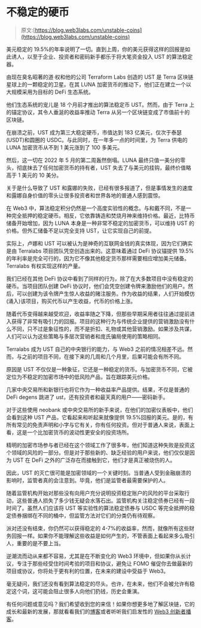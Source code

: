 # 不稳定的硬币

> 原文:[https://blog.web3labs.com/unstable-coins](https://blog.web3labs.com/unstable-coins)

美元稳定的 19.5%的年率说明了一切。直到上周，你的美元获得这样的回报是如此诱人，以至于企业、投资者和密码新手都乐于将大笔资金投入 UST 的算法稳定器。

由现在臭名昭著的道·权和他的公司 Terraform Labs 创造的 UST 是 Terra 区块链星球上的一颗稳定的卫星。在其 LUNA 加密货币的推动下，他们正在建立一个以大规模采用为目标的 DeFi 生态系统。

他们生态系统的宠儿是 18 个月前才推出的算法稳定币 UST。然而，由于 Terra 上的锚定协议，其令人垂涎的收益率推动 Terra 从另一个区块链变成了市值前十的区块链。

在崩溃之前，UST 成为第三大稳定硬币，市值达到 183 亿美元，仅次于泰瑟(USDT)和圆圈的 USDC。与此同时，在一年多一点的时间里，为 Terra 供电的 LUNA 加密货币从不到 1 美元涨到了 100 多美元。

然后，这一切在 2022 年 5 月的第二周轰然倒塌。LUNA 最终只值一美分的零头，彻底抹去了任何加密货币的持有者，UST 失去了与美元的挂钩，最终价值略高于 1 美元的 10 美分。

关于是什么导致了 UST 和露娜的失败，已经有很多报道了，但是事情发生的速度和露娜自身价值的零头让很多投资者和世界各地的普通人感到震惊。

在 Web3 中，算法稳定积分仍然是一个高度实验性的概念。与和戴不同，不是一种完全抵押的稳定硬币。相反，它依靠铸造和焚烧月神来维持价格。最近，比特币储备开始增加，因为 LUNA 本身是一种非常不稳定的加密货币，可以维持 UST 的价格。但外汇储备不足以完全支持 UST，让它实现自己的前提。

实际上，卢娜和 UST 可以被认为是神奇的互联网金钱的真实体现，因为它们确实是由 Terralabs 项目团队凭空创造出来的。这意味着通过 DeFi 协议锚提供 19.5%的年利率是完全可行的，因为它不像其他稳定货币那样需要相应增加美元储备。Terralabs 有权实现这样的产量。

我们已经在其他 DeFi 协议中看到了同样的行为，除了在大多数项目中没有稳定的硬币。当项目团队创建 DeFi 协议时，他们会凭空创建令牌来激励他们的用户。然后，可以创建为该令牌产生惊人收益的赌注服务。作为收益的结果，人们开始模仿(涌入)该项目，购买代币以产生收益，代币的价格上涨。

随着代币变得越来越受欢迎，收益率随之下降，但那些早期采用者往往通过提前进入获得了非常有吸引力的回报。项目的这种行为与传统企业提供的营销激励没有什么不同，只不过是象征性的，而不是折扣、礼物或其他营销激励。如果涉及共谋，人们可以认为这些策略与多层次营销者和庞氏骗局使用的策略相同。

Terralabs 成为 UST 自己的中央银行的能力，与 Web3 之前的情况相差不远。然而，与之前的项目不同，在接下来的几周和几个月里，后果可能会有所不同。

原因是 UST 不仅仅是一种象征，它还是一种稳定的货币。与加密货币不同，它被定位为不稳定的加密市场中的低风险产品，旨在跟踪美元价格。

几家中央交易所和新银行也将它作为一种收益率产品提供。结果，不仅是普通的 DeFi degens 跳进了 ust，还有投资者和最天真的用户——密码新手。

对于这些使用 neobank 或中央交易所的新手来说，在他们的加密仪表板中，他们会看到这种 UST 产品，它看起来和听起来就像提供 19.5%回报的美元。是的，有所有常见的免责声明和小字与它有关，你有任何投资。但对于普通人来说，表面上看，这是一个比加密货币的波动性更安全的投资场所。

精明的加密市场参与者已经在这个领域工作了很多年，他们知道这种失败是投资这个领域的风险的一部分。但是对于那些新的、缺乏经验的用户来说，他们仅仅是因为 UST 在 DeFi 之外的广泛存在而接触到它，他们才是真正被烧伤的人。

因此，UST 的灭亡很可能是加密领域的一个关键时刻。当普通人受到金融崩溃的影响时，监管者真的会注意到。毕竟，他们是监管者最需要保护的人。

随着监管机构开始对那些没有向用户充分说明投资稳定账户的风险的平台采取行动，这些普通人损失了多少钱无疑会水落石出。监管机构关注稳定债券已经有一段时间了。虽然人们应该将 UST 等实验性的算法稳定债券与 USDC 等完全抵押的稳定债券捆绑在不同的桶中，但监管方法对它们的分类仍有待观察。

派对还没有结束，你仍然可以获得稳定的 4-7%的收益率，然而，就像所有这些财务回报一样。如果你不能理解这些收益是如何产生的，不管表面上看起来多么吸引人，重要的是不要上当。

逆潮流而动从来都不容易，尤其是在不断变化的 Web3 环境中，但如果你从长计议，专注于那些经受住时间考验的项目和协议，避免让 FOMO 催促你去做最新的项目或协议，你将处于更有利的位置，在未来的建设中受益于 Web3。

毫无疑问，我们还没有看到算法稳定的尽头。也许，在未来，他们不会被允许有稳定这个词，这可能会阻止很多人向他们扔钱，历史会重演。

有任何问题或意见吗？我们希望收到您的来信！如果你想更多地了解区块链，它的成长和最新的发展，那就看看我们的[博客](https://blog.web3labs.com/)或者听听我们启发性的 [Web3 创新者播客](https://podcast.web3labs.com/)。